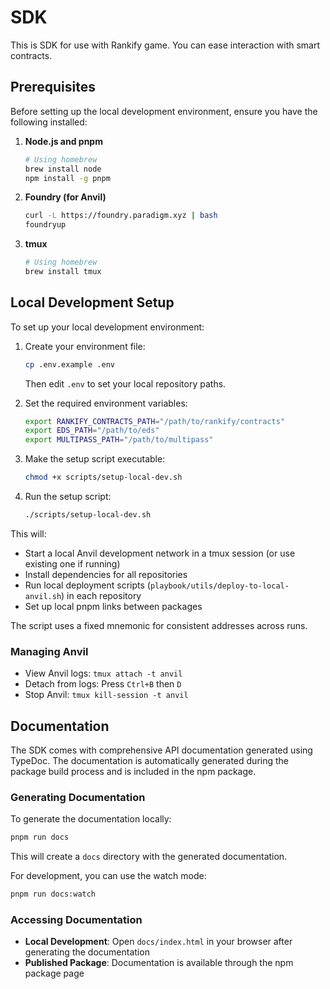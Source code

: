 # SDK

This is SDK for use with Rankify game. You can ease interaction with smart contracts.

## Prerequisites

Before setting up the local development environment, ensure you have the following installed:

1. **Node.js and pnpm**
   ```bash
   # Using homebrew
   brew install node
   npm install -g pnpm
   ```

2. **Foundry (for Anvil)**
   ```bash
   curl -L https://foundry.paradigm.xyz | bash
   foundryup
   ```

3. **tmux**
   ```bash
   # Using homebrew
   brew install tmux
   ```

## Local Development Setup

To set up your local development environment:

1. Create your environment file:
   ```bash
   cp .env.example .env
   ```
   Then edit `.env` to set your local repository paths.

2. Set the required environment variables:
   ```bash
   export RANKIFY_CONTRACTS_PATH="/path/to/rankify/contracts"
   export EDS_PATH="/path/to/eds"
   export MULTIPASS_PATH="/path/to/multipass"
   ```

3. Make the setup script executable:
   ```bash
   chmod +x scripts/setup-local-dev.sh
   ```

4. Run the setup script:
   ```bash
   ./scripts/setup-local-dev.sh
   ```

This will:
- Start a local Anvil development network in a tmux session (or use existing one if running)
- Install dependencies for all repositories
- Run local deployment scripts (`playbook/utils/deploy-to-local-anvil.sh`) in each repository
- Set up local pnpm links between packages

The script uses a fixed mnemonic for consistent addresses across runs.

### Managing Anvil

- View Anvil logs: `tmux attach -t anvil`
- Detach from logs: Press `Ctrl+B` then `D`
- Stop Anvil: `tmux kill-session -t anvil`

## Documentation

The SDK comes with comprehensive API documentation generated using TypeDoc. The documentation is automatically generated during the package build process and is included in the npm package.

### Generating Documentation

To generate the documentation locally:

```bash
pnpm run docs
```

This will create a `docs` directory with the generated documentation.

For development, you can use the watch mode:

```bash
pnpm run docs:watch
```

### Accessing Documentation

- **Local Development**: Open `docs/index.html` in your browser after generating the documentation
- **Published Package**: Documentation is available through the npm package page
